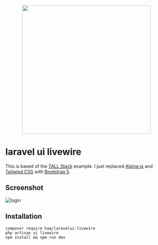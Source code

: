 <p align="center">
<img src="https://banners.beyondco.de/LaravelUI%20Livewire.png?theme=dark&packageName=haq%2Flaravelui-livewire&pattern=architect&style=style_1&description=LaravelUI+using+Livewire&md=1&fontSize=125px&images=https%3A%2F%2Flaravel.com%2Fimg%2Flogomark.min.svg" width="400">
</p>

# laravel ui livewire
This is based of the [TALL Stack](https://github.com/laravel-frontend-presets/tall) example. I just replaced [Alpine.js](https://github.com/alpinejs/alpine) and 
[Tailwind CSS](https://tailwindcss.com/) with [Bootstrap 5](https://v5.getbootstrap.com/).

## Screenshot
![login](https://i.imgur.com/APsKWlU.jpg)

## Installation
```
composer require haq/laravelui-livewire
php artisan ui livewire
npm install && npm run dev
```
